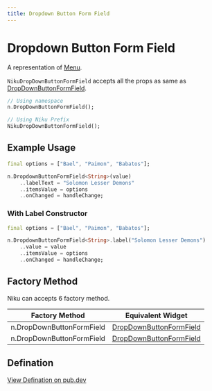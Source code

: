 ```yaml
---
title: Dropdown Button Form Field
---
```

# Dropdown Button Form Field
A representation of [Menu](https://material.io/components/menus).

`NikuDropDownButtonFormField` accepts all the props as same as [DropDownButtonFormField](https://api.flutter.dev/flutter/widgets/DropDownButtonFormField-class.html).

```dart
// Using namespace
n.DropDownButtonFormField();

// Using Niku Prefix
NikuDropDownButtonFormField();
```

## Example Usage
```dart
final options = ["Bael", "Paimon", "Babatos"];

n.DropdownButtonFormField<String>(value)
    ..labelText = "Solomon Lesser Demons"
    ..itemsValue = options
    ..onChanged = handleChange;
```

### With Label Constructor
```dart
final options = ["Bael", "Paimon", "Babatos"];

n.DropdownButtonFormField<String>.label("Solomon Lesser Demons")
    ..value = value
    ..itemsValue = options
    ..onChanged = handleChange;
```

## Factory Method
Niku can accepts 6 factory method.

| Factory Method                    | Equivalent Widget          |
|-----------------------------------|----------------------------|
| n.DropDownButtonFormField         | [DropDownButtonFormField](https://api.flutter.dev/flutter/material/DropdownButtonFormField-class.html) |
| n.DropDownButtonFormField         | [DropDownButtonFormField](https://api.flutter.dev/flutter/material/DropdownButtonFormField-class.html) |

## Defination
[View Defination on pub.dev](https://pub.dev/documentation/niku/latest/widget_dropdownButtonFormField/NikuDropdownButtonFormField-class.html)
